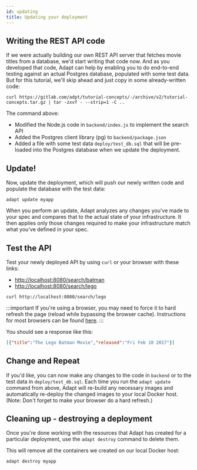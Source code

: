 ```yaml
---
id: updating
title: Updating your deployment
---
```

<!-- DOCTOC SKIP -->

## Writing the REST API code

If we were actually building our own REST API server that fetches movie titles from a database, we'd start writing that code now.
And as you developed that code, Adapt can help by enabling you to do end-to-end testing against an actual Postgres database, populated with some test data.
But for this tutorial, we'll skip ahead and just copy in some already-written code:
<!-- doctest command -->

```console
curl https://gitlab.com/adpt/tutorial-concepts/-/archive/v2/tutorial-concepts.tar.gz | tar -zxvf - --strip=1 -C ..
```

The command above:

* Modified the Node.js code in `backend/index.js` to implement the search API
* Added the Postgres client library (pg) to `backend/package.json`
* Added a file with some test data `deploy/test_db.sql` that will be pre-loaded into the Postgres database when we update the deployment.

## Update!

Now, update the deployment, which will push our newly written code and populate the database with the test data:
<!-- doctest command -->

```console
adapt update myapp
```

When you perform an update, Adapt analyzes any changes you've made to your spec and compares that to the actual state of your infrastructure.
It then applies only those changes required to make your infrastructure match what you've defined in your spec.

## Test the API

Test your newly deployed API by using `curl` or your browser with these links:

* [http://localhost:8080/search/batman](http://localhost:8080/search/batman)
* [http://localhost:8080/search/lego](http://localhost:8080/search/lego)

<!-- doctest exec { cmd: "$HOSTCURL http://localhost:8080/search/batman", matchRegex: "Batman Returns" } -->
<!-- doctest exec { cmd: "$HOSTCURL http://localhost:8080/search/lego", matchRegex: "Lego Batman Movie" } -->

```console
curl http://localhost:8080/search/lego
```

:::important
If you're using a browser, you may need to force it to hard refresh the page (reload while bypassing the browser cache).
Instructions for most browsers can be found [here](https://en.wikipedia.org/wiki/Wikipedia:Bypass_your_cache#Bypassing_cache).
:::

You should see a response like this:

```json
[{"title":"The Lego Batman Movie","released":"Fri Feb 10 2017"}]
```

## Change and Repeat

If you'd like, you can now make any changes to the code in `backend` or to the test data in `deploy/test_db.sql`.
Each time you run the `adapt update` command from above, Adapt will re-build any necessary images and automatically re-deploy the changed images to your local Docker host.
(Note: Don't forget to make your browser do a hard refresh.)

## Cleaning up - destroying a deployment

Once you're done working with the resources that Adapt has created for a particular deployment, use the `adapt destroy` command to delete them.

This will remove all the containers we created on our local Docker host:
<!-- doctest command -->

```console
adapt destroy myapp
```
<!-- doctest output { matchRegex: "Deployment myapp stopped successfully." } -->
